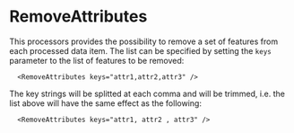 RemoveAttributes
================

This processors provides the possibility to remove a set of features
from each processed data item. The list can be specified by setting
the `keys` parameter to the list of features to be removed:

      <RemoveAttributes keys="attr1,attr2,attr3" />

The key strings will be splitted at each comma and will be trimmed,
i.e. the list above will have the same effect as the following:

      <RemoveAttributes keys="attr1, attr2 , attr3" />
